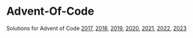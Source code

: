 # Advent-Of-Code
Solutions for Advent of Code <a href="https://adventofcode.com/2017">2017</a>, <a href="https://adventofcode.com/2018">2018</a>, <a href="https://adventofcode.com/2019">2019</a>, <a href="https://adventofcode.com/2020">2020</a>, <a href="https://adventofcode.com/2021">2021</a>, <a href="https://adventofcode.com/2022">2022</a>, <a href="https://adventofcode.com/2023">2023</a>

